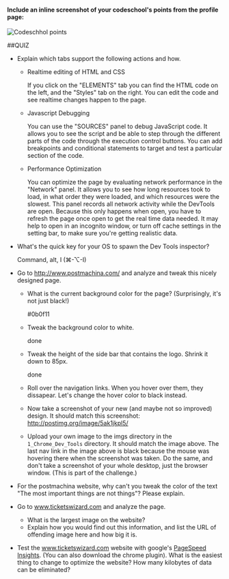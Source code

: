 #### Include an inline screenshot of your codeschool's points from the profile page:

![Codeschhol points](https://www.flickr.com/gp/123998890@N07/72p344)

<!-- Modify the Markdown to include your answers. Don't delete the questions! -->

##QUIZ
* Explain which tabs support the following actions and how.
  
  * Realtime editing of HTML and CSS 
   
    If you click on the "ELEMENTS" tab you can find the HTML code on the left, and the "Styles" tab on the right. You can edit the code and see realtime changes happen to the page.
  
  * Javascript Debugging
    
    You can use the "SOURCES" panel to debug JavaScript code. It allows you to see the script and be able to step through the different parts of the code through the execution control buttons. You can add breakpoints and conditional statements to target and test a particular section of the code.
  
  * Performance Optimization
  
    You can optimize the page by evaluating network performance in the "Network" panel. It allows you to see how long resources took to load, in what order they were loaded, and which resources were the slowest. This panel records all network activity while the DevTools are open. Because this only happens when open, you have to refresh the page once open to get the real time data needed. It may help to open in an incognito window, or turn off cache settings in the setting bar, to make sure you're getting realistic data.  

* What's the quick key for your OS to spawn the Dev Tools inspector?
  
  Command, alt, I (⌘-⌥-I)

* Go to http://www.postmachina.com/ and analyze and tweak this nicely designed page.
  
  * What is the current background color for the page?  (Surprisingly, it's not just black!)
  
    #0b0f11
  
  * Tweak the background color to white.
   
    done
  
  * Tweak the height of the side bar that contains the logo.  Shrink it down to 85px.
   
    done
  
  * Roll over the navigation links.  When you hover over them, they dissapear.  Let's change the hover color to black instead.

  * Now take a screenshot of your new (and maybe not so improved) design.  It should match this screenshot: http://postimg.org/image/5ak1jkpl5/



  * Upload your own image to the imgs directory in the `1_Chrome_Dev_Tools` directory.  It should match the image above. The last nav link in the image above is black because the mouse was hovering there when the screenshot was taken. Do the same, and don't take a screenshot of your whole desktop, just the browser window. (This is part of the challenge.)

* For the postmachina website, why can't you tweak the color of the text "The most important things are not things"?  Please explain.

* Go to www.ticketswizard.com and analyze the page.  
  * What is the largest image on the website? 
  * Explain how you would find out this information, and list the URL of offending image here and how big it is.

* Test the www.ticketswizard.com website with google's [PageSpeed Insights](http://www.ticketswizard.com/).  (You can also download the chrome plugin).  What is the easiest thing to change to optimize the website?  How many kilobytes of data can be eliminated?